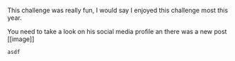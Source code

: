 This challenge was really fun, I would say I enjoyed this challenge most this year.

You need to take a look on his social media profile an there was a new post
[[image]]

```asdf```
